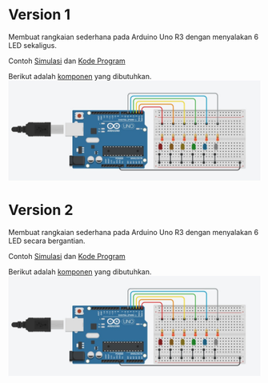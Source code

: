 # Version 1
Membuat rangkaian sederhana pada Arduino Uno R3 dengan menyalakan 6 LED sekaligus.

Contoh [Simulasi](https://www.tinkercad.com/things/e9bdLlC7P7e-basic-led-v1?sharecode=yS8nVPOOiQR4nX7Nx3PrUGA-vXN-IU0OGI5As3gvhWI) dan [Kode Program](/Basic%20LED/V1/V1.ino)

Berikut adalah [komponen](/Basic%20LED/V1/V1.csv) yang dibutuhkan.
![](/Basic%20LED/V1/V1.png)

# Version 2
Membuat rangkaian sederhana pada Arduino Uno R3 dengan menyalakan 6 LED secara bergantian.

Contoh [Simulasi](https://www.tinkercad.com/things/75hnLDyqrHa-basic-led-v2?sharecode=c71e0RxVZxFQo9L4N20ZGsNy7X0R5CiRjypjRnmKQbo) dan [Kode Program](/Basic%20LED/V2/V2.ino)

Berikut adalah [komponen](/Basic%20LED/V2/V2.csv) yang dibutuhkan.
![](/Basic%20LED/V2/V2.png)
